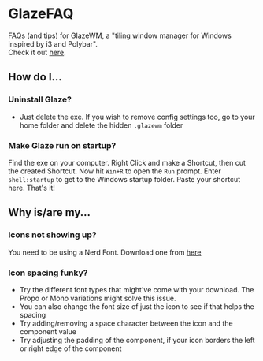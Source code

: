<!-- @import "[TOC]" {cmd="toc" depthFrom=1 depthTo=6 orderedList=false} -->

# GlazeFAQ

FAQs (and tips) for GlazeWM, a "tiling window manager for Windows inspired by i3 and Polybar".  
Check it out [here](https://github.com/glzr-io/glazewm).

## How do I...

### Uninstall Glaze?
- Just delete the exe. If you wish to remove config settings too, go to your home folder and delete the hidden `.glazewm` folder

### Make Glaze run on startup?
Find the exe on your computer. Right Click and make a Shortcut, then cut the created Shortcut. Now hit `Win+R` to open the `Run` prompt. Enter `shell:startup` to get to the Windows startup folder. Paste your shortcut here. That's it!

## Why is/are my...

### Icons not showing up?
You need to be using a Nerd Font. Download one from [here](https://www.nerdfonts.com/)

### Icon spacing funky?
- Try the different font types that might've come with your download. The Propo or Mono variations might solve this issue. 
- You can also change the font size of just the icon to see if that helps the spacing
- Try adding/removing a space character between the icon and the component value
- Try adjusting the padding of the component, if your icon borders the left or right edge of the component
